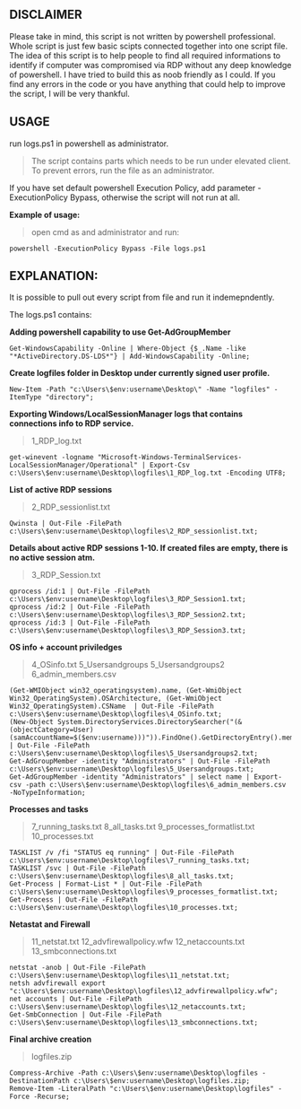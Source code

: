 ## DISCLAIMER
Please take in mind, this script is not written by powershell professional. Whole script is just few basic scipts connected together into one script file.
The idea of this script is to help people to find all required informations to identify if computer was compromised via RDP without any deep knowledge of powershell. I have tried to build this as noob friendly as I could. If you find any errors in the code or you have anything that could help to improve the script, I will be very thankful.

## USAGE

run logs.ps1 in powershell as administrator. 
>The script contains parts which needs to be run under elevated client. To prevent errors, run the file as an administrator.

If you have set default powershell Execution Policy, add parameter -ExecutionPolicy Bypass, otherwise the script will not run at all.

__Example of usage:__

>open cmd as and administrator and run:

```
powershell -ExecutionPolicy Bypass -File logs.ps1
```


## EXPLANATION:

It is possible to pull out every script from file and run it indemepndently.

The logs.ps1 contains:

__Adding powershell capability to use Get-AdGroupMember__
```
Get-WindowsCapability -Online | Where-Object {$_.Name -like "*ActiveDirectory.DS-LDS*"} | Add-WindowsCapability -Online;
```

__Create logfiles folder in Desktop under currently signed user profile.__
```
New-Item -Path "c:\Users\$env:username\Desktop\" -Name "logfiles" -ItemType "directory";
```

__Exporting Windows/LocalSessionManager logs that contains connections info to RDP service.__

>1_RDP_log.txt
```
get-winevent -logname "Microsoft-Windows-TerminalServices-LocalSessionManager/Operational" | Export-Csv c:\Users\$env:username\Desktop\logfiles\1_RDP_log.txt -Encoding UTF8;
```

__List of active RDP sessions__
>2_RDP_sessionlist.txt
```
Qwinsta | Out-File -FilePath c:\Users\$env:username\Desktop\logfiles\2_RDP_sessionlist.txt;
```

__Details about active RDP sessions 1-10. If created files are empty, there is no active session atm.__
>3_RDP_Session.txt
```
qprocess /id:1 | Out-File -FilePath c:\Users\$env:username\Desktop\logfiles\3_RDP_Session1.txt;
qprocess /id:2 | Out-File -FilePath c:\Users\$env:username\Desktop\logfiles\3_RDP_Session2.txt;
qprocess /id:3 | Out-File -FilePath c:\Users\$env:username\Desktop\logfiles\3_RDP_Session3.txt;
```
__OS info + account priviledges__
>4_OSinfo.txt 5_Usersandgroups 5_Usersandgroups2 6_admin_members.csv
```
(Get-WMIObject win32_operatingsystem).name, (Get-WmiObject Win32_OperatingSystem).OSArchitecture, (Get-WmiObject Win32_OperatingSystem).CSName  | Out-File -FilePath c:\Users\$env:username\Desktop\logfiles\4_OSinfo.txt;
(New-Object System.DirectoryServices.DirectorySearcher("(&(objectCategory=User)(samAccountName=$($env:username)))")).FindOne().GetDirectoryEntry().memberOf | Out-File -FilePath c:\Users\$env:username\Desktop\logfiles\5_Usersandgroups2.txt;
Get-AdGroupMember -identity "Administrators" | Out-File -FilePath c:\Users\$env:username\Desktop\logfiles\5_Usersandgroups.txt;
Get-AdGroupMember -identity "Administrators" | select name | Export-csv -path c:\Users\$env:username\Desktop\logfiles\6_admin_members.csv -NoTypeInformation;
```
__Processes and tasks__
>7_running_tasks.txt 8_all_tasks.txt 9_processes_formatlist.txt 10_processes.txt
```
TASKLIST /v /fi "STATUS eq running" | Out-File -FilePath c:\Users\$env:username\Desktop\logfiles\7_running_tasks.txt;
TASKLIST /svc | Out-File -FilePath c:\Users\$env:username\Desktop\logfiles\8_all_tasks.txt;
Get-Process | Format-List * | Out-File -FilePath c:\Users\$env:username\Desktop\logfiles\9_processes_formatlist.txt;
Get-Process | Out-File -FilePath c:\Users\$env:username\Desktop\logfiles\10_processes.txt;
```

__Netastat and Firewall__
>11_netstat.txt 12_advfirewallpolicy.wfw 12_netaccounts.txt 13_smbconnections.txt
```
netstat -anob | Out-File -FilePath c:\Users\$env:username\Desktop\logfiles\11_netstat.txt;
netsh advfirewall export "c:\Users\$env:username\Desktop\logfiles\12_advfirewallpolicy.wfw";
net accounts | Out-File -FilePath c:\Users\$env:username\Desktop\logfiles\12_netaccounts.txt;
Get-SmbConnection | Out-File -FilePath c:\Users\$env:username\Desktop\logfiles\13_smbconnections.txt;
```

__Final archive creation__
>logfiles.zip
```
Compress-Archive -Path c:\Users\$env:username\Desktop\logfiles -DestinationPath c:\Users\$env:username\Desktop\logfiles.zip;
Remove-Item -LiteralPath "c:\Users\$env:username\Desktop\logfiles" -Force -Recurse;
```

